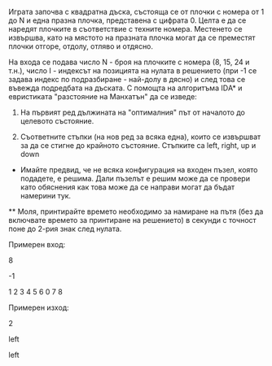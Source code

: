 Играта започва с квадратна дъска, състояща се от плочки с номера от 1 до N и една празна плочка, представена с цифрата 0. Целта е да се наредят плочките в съответствие с техните номера. Местенето се извършва, като на мястото на празната плочка могат да се преместят плочки отгоре, отдолу, отляво и отдясно.

На входа се подава число N - броя на плочките с номера (8, 15, 24 и т.н.), число I - индексът на позицията на нулата в решението (при -1 се задава индекс по подразбиране - най-долу в дясно) и след това се въвежда подредбата на дъската. С помощта на алгоритъма IDА\* и евристиката "разстояние на Манхатън" да се изведе:

1. На първият ред дължината на "оптималния" път от началото до целевото състояние.

2. Съответните стъпки (на нов ред за всяка една), които се извършват за да се стигне до крайното състояние. Стъпките са left, right, up и down

- Имайте предвид, че не всяка конфигурация на входен пъзел, която подадете, е решима. Дали пъзелът е решим може да се провери като обяснения как това може да се направи могат да бъдат намерини тук.

\*\* Моля, принтирайте времето необходимо за намиране на пътя (без да включвате времето за принтиране на решението) в секунди с точност поне до 2-рия знак след нулата.

Примерен вход:

8

-1

1 2 3
4 5 6
0 7 8

Примерен изход:

2

left

left

